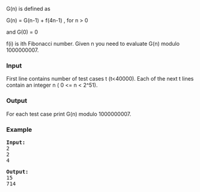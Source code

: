 <p>G(n) is defined as</p>
<p>G(n) = G(n-1) + f(4n-1)   , for n &gt; 0</p>
<p>and    G(0) = 0</p>
<p>f(i) is ith Fibonacci number. Given n you need to evaluate G(n) modulo 1000000007.</p>

<h3>Input</h3>
<p>First line contains number of test cases t (t&lt;40000). Each of the next t lines contain an integer n ( 0 &lt;= n &lt; 2^51).</p>

<h3>Output</h3>
<p>For each test case print G(n) modulo 1000000007.</p>

<h3>Example</h3>
<pre><strong>Input:</strong>
2
2
4</pre>

<pre><strong>Output:</strong>
15
714</pre>